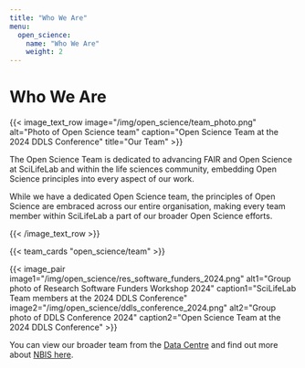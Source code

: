```yaml
---
title: "Who We Are"
menu:
  open_science:
    name: "Who We Are"
    weight: 2
---
```


# Who We Are

{{< image_text_row
image="/img/open_science/team_photo.png"
alt="Photo of Open Science team"
caption="Open Science Team at the 2024 DDLS Conference"
title="Our Team" >}}

The Open Science Team is dedicated to advancing FAIR and Open Science at SciLifeLab and within the life sciences
community, embedding Open Science principles into every aspect of our work.

While we have a dedicated Open Science team, the principles of Open Science are embraced across our entire organisation,
making every team member within SciLifeLab a part of our broader Open Science efforts.

{{< /image_text_row  >}}

<!-- To edit the team, change the data in data/open_science/team.json -->

{{< team_cards "open_science/team" >}}

{{< image_pair
image1="/img/open_science/res_software_funders_2024.png"
alt1="Group photo of Research Software Funders Workshop 2024"
caption1="SciLifeLab Team members at the 2024 DDLS Conference"
image2="/img/open_science/ddls_conference_2024.png"
alt2="Group photo of DDLS Conference 2024"
caption2="Open Science Team at the 2024 DDLS Conference" >}}

You can view our broader team from the [Data Centre](https://www.scilifelab.se/contact/data-center/) and find out more
about [NBIS here](https://nbis.se/).
